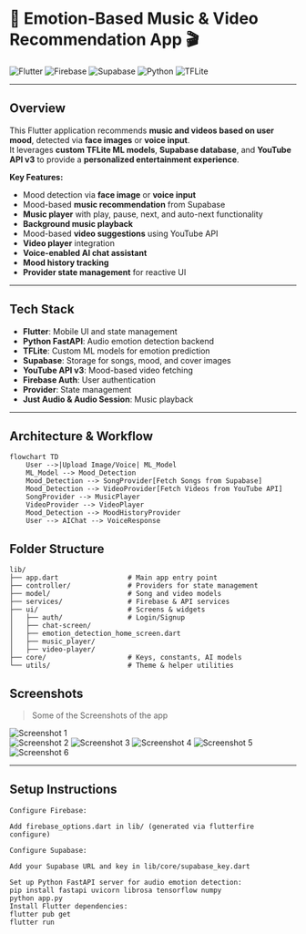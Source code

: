 # 🎵 Emotion-Based Music & Video Recommendation App 🎬

![Flutter](https://img.shields.io/badge/Flutter-02569B?style=flat&logo=flutter&logoColor=white)
![Firebase](https://img.shields.io/badge/Firebase-FFCA28?style=flat&logo=firebase&logoColor=white)
![Supabase](https://img.shields.io/badge/Supabase-3ECF8E?style=flat&logo=supabase&logoColor=white)
![Python](https://img.shields.io/badge/Python-3776AB?style=flat&logo=python&logoColor=white)
![TFLite](https://img.shields.io/badge/TFLite-FF6F00?style=flat&logo=tensorflow&logoColor=white)

---

## **Overview**
This Flutter application recommends **music and videos based on user mood**, detected via **face images** or **voice input**.  
It leverages **custom TFLite ML models**, **Supabase database**, and **YouTube API v3** to provide a **personalized entertainment experience**.  

**Key Features:**
- Mood detection via **face image** or **voice input**
- Mood-based **music recommendation** from Supabase
- **Music player** with play, pause, next, and auto-next functionality
- **Background music playback**
- Mood-based **video suggestions** using YouTube API
- **Video player** integration
- **Voice-enabled AI chat assistant**
- **Mood history tracking**
- **Provider state management** for reactive UI

---

## **Tech Stack**
- **Flutter**: Mobile UI and state management
- **Python FastAPI**: Audio emotion detection backend
- **TFLite**: Custom ML models for emotion prediction
- **Supabase**: Storage for songs, mood, and cover images
- **YouTube API v3**: Mood-based video fetching
- **Firebase Auth**: User authentication
- **Provider**: State management
- **Just Audio & Audio Session**: Music playback

---

## **Architecture & Workflow**
```mermaid
flowchart TD
    User -->|Upload Image/Voice| ML_Model
    ML_Model --> Mood_Detection
    Mood_Detection --> SongProvider[Fetch Songs from Supabase]
    Mood_Detection --> VideoProvider[Fetch Videos from YouTube API]
    SongProvider --> MusicPlayer
    VideoProvider --> VideoPlayer
    Mood_Detection --> MoodHistoryProvider
    User --> AIChat --> VoiceResponse

```
## Folder Structure
```
lib/
├── app.dart                 # Main app entry point
├── controller/              # Providers for state management
├── model/                   # Song and video models
├── services/                # Firebase & API services
├── ui/                      # Screens & widgets
│   ├── auth/                # Login/Signup
│   ├── chat-screen/
│   ├── emotion_detection_home_screen.dart
│   ├── music_player/
│   ├── video-player/
├── core/                    # Keys, constants, AI models
└── utils/                   # Theme & helper utilities

```
## **Screenshots**
> Some of the Screenshots of the app

![Screenshot 1](<img width="513" height="887" alt="image" src="https://github.com/user-attachments/assets/3da73a46-cf0e-4f29-b5b8-7d064b3fc064" />)  
![Screenshot 2](<img width="500" height="875" alt="image" src="https://github.com/user-attachments/assets/791ebe0c-0fdc-4f81-86f6-63fbd4a484f6" />)
![Screenshot 3](<img width="570" height="994" alt="image" src="https://github.com/user-attachments/assets/00d86e89-9d93-4eb6-a9e1-f1ba914b3c10" />)
![Screenshot 4](<img width="537" height="977" alt="image" src="https://github.com/user-attachments/assets/6d02df16-22ec-4733-b949-d7b47766f49c" />)
![Screenshot 5](<img width="538" height="970" alt="image" src="https://github.com/user-attachments/assets/02578f22-7e0b-4bf0-a472-d0e5d035ed8d" />)
![Screenshot 6](<img width="478" height="970" alt="image" src="https://github.com/user-attachments/assets/53df073c-305c-4750-a5bf-03034c5f4cc5" />)

---

## Setup Instructions
```
Configure Firebase:

Add firebase_options.dart in lib/ (generated via flutterfire configure)

Configure Supabase:

Add your Supabase URL and key in lib/core/supabase_key.dart

Set up Python FastAPI server for audio emotion detection:
pip install fastapi uvicorn librosa tensorflow numpy
python app.py
Install Flutter dependencies:
flutter pub get
flutter run
```

